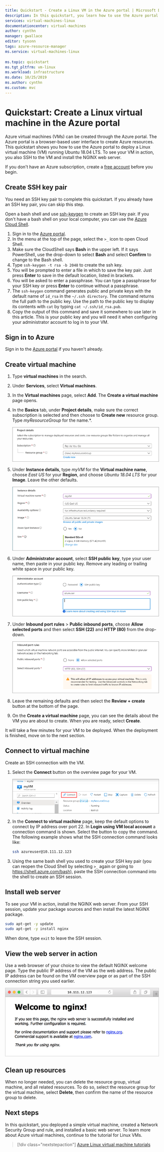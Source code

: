 ```yaml
---
title: Quickstart - Create a Linux VM in the Azure portal | Microsoft Docs
description: In this quickstart, you learn how to use the Azure portal to create a Linux virtual machine.
services: virtual-machines-linux
documentationcenter: virtual-machines
author: cynthn
manager: gwallace
editor: tysonn
tags: azure-resource-manager
ms.service: virtual-machines-linux

ms.topic: quickstart
ms.tgt_pltfrm: vm-linux
ms.workload: infrastructure
ms.date: 10/25/2019
ms.author: cynthn
ms.custom: mvc
---
```


# Quickstart: Create a Linux virtual machine in the Azure portal

Azure virtual machines (VMs) can be created through the Azure portal. The Azure portal is a browser-based user interface to create Azure resources. This quickstart shows you how to use the Azure portal to deploy a Linux virtual machine (VM) running Ubuntu 18.04 LTS. To see your VM in action, you also SSH to the VM and install the NGINX web server.

If you don't have an Azure subscription, create a [free account](https://azure.microsoft.com/free/?WT.mc_id=A261C142F) before you begin.

## Create SSH key pair

You need an SSH key pair to complete this quickstart. If you already have an SSH key pair, you can skip this step.

Open a bash shell and use [ssh-keygen](https://www.ssh.com/ssh/keygen/) to create an SSH key pair. If you don't have a bash shell on your local computer, you can use the [Azure Cloud Shell](https://shell.azure.com/bash).


1. Sign in to the [Azure portal](https://portal.azure.com).
1. In the menu at the top of the page, select the `>_` icon to open Cloud Shell.
1. Make sure the CloudShell says **Bash** in the upper left. If it says PowerShell, use the drop-down to select **Bash** and select **Confirm** to change to the Bash shell.
1. Type `ssh-keygen -t rsa -b 2048` to create the ssh key. 
1. You will be prompted to enter a file in which to save the key pair. Just press **Enter** to save in the default location, listed in brackets. 
1. You will be asked to enter a passphrase. You can type a passphrase for your SSH key or press **Enter** to continue without a passphrase.
1. The `ssh-keygen` command generates public and private keys with the default name of `id_rsa` in the `~/.ssh directory`. The command returns the full path to the public key. Use the path to the public key to display its contents with `cat` by typing `cat ~/.ssh/id_rsa.pub`.
1. Copy the output of this command and save it somewhere to use later in this article. This is your public key and you will need it when configuring your administrator account to log in to your VM.

## Sign in to Azure

Sign in to the [Azure portal](https://portal.azure.com) if you haven't already.

## Create virtual machine

1. Type **virtual machines** in the search.
1. Under **Services**, select **Virtual machines**.
1. In the **Virtual machines** page, select **Add**. The **Create a virtual machine** page opens.
1. In the **Basics** tab, under **Project details**, make sure the correct subscription is selected and then choose to **Create new** resource group. Type *myResourceGroup* for the name.*. 

	![Create a new resource group for your VM](./media/quick-create-portal/project-details.png)

1. Under **Instance details**, type *myVM* for the **Virtual machine name**, choose *East US* for your **Region**, and choose *Ubuntu 18.04 LTS* for your **Image**. Leave the other defaults.

	![Instance details section](./media/quick-create-portal/instance-details.png)

1. Under **Administrator account**, select **SSH public key**, type your user name, then paste in your public key. Remove any leading or trailing white space in your public key.

    ![Administrator account](./media/quick-create-portal/administrator-account.png)

1. Under **Inbound port rules** > **Public inbound ports**, choose **Allow selected ports** and then select **SSH (22)** and **HTTP (80)** from the drop-down. 

	![Open ports for RDP and HTTP](./media/quick-create-portal/inbound-port-rules.png)

1. Leave the remaining defaults and then select the **Review + create** button at the bottom of the page.

1. On the **Create a virtual machine** page, you can see the details about the VM you are about to create. When you are ready, select **Create**.

It will take a few minutes for your VM to be deployed. When the deployment is finished, move on to the next section.

	
## Connect to virtual machine

Create an SSH connection with the VM.

1. Select the **Connect** button on the overview page for your VM. 

    ![Portal 9](./media/quick-create-portal/portal-quick-start-9.png)

2. In the **Connect to virtual machine** page, keep the default options to connect by IP address over port 22. In **Login using VM local account** a connection command is shown. Select the button to copy the command. The following example shows what the SSH connection command looks like:

    ```bash
    ssh azureuser@10.111.12.123
    ```

3. Using the same bash shell you used to create your SSH key pair (you can reopen the Cloud Shell by selecting `>_` again or going to https://shell.azure.com/bash), paste the SSH connection command into the shell to create an SSH session.

## Install web server

To see your VM in action, install the NGINX web server. From your SSH session, update your package sources and then install the latest NGINX package.

```bash
sudo apt-get -y update
sudo apt-get -y install nginx
```

When done, type `exit` to leave the SSH session.


## View the web server in action

Use a web browser of your choice to view the default NGINX welcome page. Type the public IP address of the VM as the web address. The public IP address can be found on the VM overview page or as part of the SSH connection string you used earlier.

![NGINX default site](./media/quick-create-portal/nginx.png)

## Clean up resources

When no longer needed, you can delete the resource group, virtual machine, and all related resources. To do so, select the resource group for the virtual machine, select **Delete**, then confirm the name of the resource group to delete.

## Next steps

In this quickstart, you deployed a simple virtual machine, created a Network Security Group and rule, and installed a basic web server. To learn more about Azure virtual machines, continue to the tutorial for Linux VMs.

> [!div class="nextstepaction"]
> [Azure Linux virtual machine tutorials](./tutorial-manage-vm.md)
